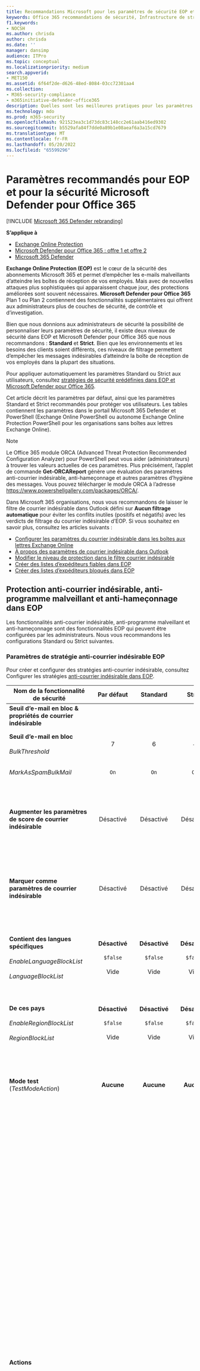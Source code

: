 ```yaml
---
title: Recommandations Microsoft pour les paramètres de sécurité EOP et Defender pour Office 365
keywords: Office 365 recommandations de sécurité, Infrastructure de stratégie d’expéditeur, rapports et conformité des messages basés sur le domaine, courrier identifié DomainKeys, étapes, fonctionnement, bases de référence de sécurité, lignes de base pour EOP, lignes de base pour Defender pour Office 365, configuration Defender pour Office 365, configuration d’EOP, configuration Defender pour Office 365, configurer EOP, configuration de la sécurité
f1.keywords:
- NOCSH
ms.author: chrisda
author: chrisda
ms.date: ''
manager: dansimp
audience: ITPro
ms.topic: conceptual
ms.localizationpriority: medium
search.appverid:
- MET150
ms.assetid: 6f64f2de-d626-48ed-8084-03cc72301aa4
ms.collection:
- M365-security-compliance
- m365initiative-defender-office365
description: Quelles sont les meilleures pratiques pour les paramètres de sécurité Exchange Online Protection (EOP) et Defender pour Office 365 ? Quelles sont les recommandations actuelles en matière de protection standard ? Que faut-il utiliser si vous voulez être plus strict ? Et quels extras obtenez-vous si vous utilisez également Defender pour Office 365?
ms.technology: mdo
ms.prod: m365-security
ms.openlocfilehash: 921523ea3c1d73dc83c148cc2e61aab416ed9302
ms.sourcegitcommit: b5529afa84f7dde0a89b1e08aeaf6a3a15cd7679
ms.translationtype: MT
ms.contentlocale: fr-FR
ms.lasthandoff: 05/20/2022
ms.locfileid: "65599296"
---
```

# <a name="recommended-settings-for-eop-and-microsoft-defender-for-office-365-security"></a>Paramètres recommandés pour EOP et pour la sécurité Microsoft Defender pour Office 365

[!INCLUDE [Microsoft 365 Defender rebranding](../includes/microsoft-defender-for-office.md)]

**S’applique à**
- [Exchange Online Protection](exchange-online-protection-overview.md)
- [Microsoft Defender pour Office 365 : offre 1 et offre 2](defender-for-office-365.md)
- [Microsoft 365 Defender](../defender/microsoft-365-defender.md)

**Exchange Online Protection (EOP)** est le cœur de la sécurité des abonnements Microsoft 365 et permet d’empêcher les e-mails malveillants d’atteindre les boîtes de réception de vos employés. Mais avec de nouvelles attaques plus sophistiquées qui apparaissent chaque jour, des protections améliorées sont souvent nécessaires. **Microsoft Defender pour Office 365** Plan 1 ou Plan 2 contiennent des fonctionnalités supplémentaires qui offrent aux administrateurs plus de couches de sécurité, de contrôle et d’investigation.

Bien que nous donnions aux administrateurs de sécurité la possibilité de personnaliser leurs paramètres de sécurité, il existe deux niveaux de sécurité dans EOP et Microsoft Defender pour Office 365 que nous recommandons : **Standard** et **Strict**. Bien que les environnements et les besoins des clients soient différents, ces niveaux de filtrage permettent d’empêcher les messages indésirables d’atteindre la boîte de réception de vos employés dans la plupart des situations.

Pour appliquer automatiquement les paramètres Standard ou Strict aux utilisateurs, consultez [stratégies de sécurité prédéfinies dans EOP et Microsoft Defender pour Office 365](preset-security-policies.md).

Cet article décrit les paramètres par défaut, ainsi que les paramètres Standard et Strict recommandés pour protéger vos utilisateurs. Les tables contiennent les paramètres dans le portail Microsoft 365 Defender et PowerShell (Exchange Online PowerShell ou autonome Exchange Online Protection PowerShell pour les organisations sans boîtes aux lettres Exchange Online).

> [!NOTE]
> Le Office 365 module ORCA (Advanced Threat Protection Recommended Configuration Analyzer) pour PowerShell peut vous aider (administrateurs) à trouver les valeurs actuelles de ces paramètres. Plus précisément, l’applet de commande **Get-ORCAReport** génère une évaluation des paramètres anti-courrier indésirable, anti-hameçonnage et autres paramètres d’hygiène des messages. Vous pouvez télécharger le module ORCA à l’adresse <https://www.powershellgallery.com/packages/ORCA/>.
>
> Dans Microsoft 365 organisations, nous vous recommandons de laisser le filtre de courrier indésirable dans Outlook défini sur **Aucun filtrage automatique** pour éviter les conflits inutiles (positifs et négatifs) avec les verdicts de filtrage du courrier indésirable d’EOP. Si vous souhaitez en savoir plus, consultez les articles suivants :
>
> - [Configurer les paramètres du courrier indésirable dans les boîtes aux lettres Exchange Online](configure-junk-email-settings-on-exo-mailboxes.md)
> - [À propos des paramètres de courrier indésirable dans Outlook](configure-junk-email-settings-on-exo-mailboxes.md#about-junk-email-settings-in-outlook)
> - [Modifier le niveau de protection dans le filtre courrier indésirable](https://support.microsoft.com/en-us/office/e89c12d8-9d61-4320-8c57-d982c8d52f6b)
> - [Créer des listes d’expéditeurs fiables dans EOP](create-safe-sender-lists-in-office-365.md)
> - [Créer des listes d’expéditeurs bloqués dans EOP](create-block-sender-lists-in-office-365.md)

## <a name="anti-spam-anti-malware-and-anti-phishing-protection-in-eop"></a>Protection anti-courrier indésirable, anti-programme malveillant et anti-hameçonnage dans EOP

Les fonctionnalités anti-courrier indésirable, anti-programme malveillant et anti-hameçonnage sont des fonctionnalités EOP qui peuvent être configurées par les administrateurs. Nous vous recommandons les configurations Standard ou Strict suivantes.

### <a name="eop-anti-spam-policy-settings"></a>Paramètres de stratégie anti-courrier indésirable EOP

Pour créer et configurer des stratégies anti-courrier indésirable, consultez Configurer les stratégies [anti-courrier indésirable dans EOP](configure-your-spam-filter-policies.md).

|Nom de la fonctionnalité de sécurité|Par défaut|Standard|Strict|Commentaire|
|---|:---:|:---:|:---:|---|
|**Seuil d’e-mail en bloc & propriétés de courrier indésirable**|||||
|**Seuil d’e-mail en bloc** <br/><br/> _BulkThreshold_|7 |6 |4|Pour plus d’informations, consultez le [niveau de réclamation en bloc (BCL) dans EOP](bulk-complaint-level-values.md).|
|_MarkAsSpamBulkMail_|`On`|`On`|`On`|Ce paramètre est disponible uniquement dans PowerShell.|
|**Augmenter les paramètres de score de courrier indésirable**|Désactivé|Désactivé|Désactivé|Tous ces paramètres font partie de l’Advanced Spam Filter (ASF). Pour plus d’informations, consultez les [paramètres ASF dans la section stratégies anti-courrier indésirable](#asf-settings-in-anti-spam-policies) de cet article.|
|**Marquer comme paramètres de courrier indésirable**|Désactivé|Désactivé|Désactivé|La plupart de ces paramètres font partie d’ASF. Pour plus d’informations, consultez les [paramètres ASF dans la section stratégies anti-courrier indésirable](#asf-settings-in-anti-spam-policies) de cet article.|
|**Contient des langues spécifiques** <br/><br/> _EnableLanguageBlockList_ <br/><br/> _LanguageBlockList_|**Désactivé** <br/><br/> `$false` <br/><br/> Vide|**Désactivé** <br/><br/> `$false` <br/><br/> Vide|**Désactivé** <br/><br/> `$false` <br/><br/> Vide|Nous n’avons aucune recommandation spécifique pour ce paramètre. Vous pouvez bloquer les messages dans des langues spécifiques en fonction des besoins de votre entreprise.|
|**De ces pays** <br/><br/> _EnableRegionBlockList_ <br/><br/> _RegionBlockList_|**Désactivé** <br/><br/> `$false` <br/><br/> Vide|**Désactivé** <br/><br/> `$false` <br/><br/> Vide|**Désactivé** <br/><br/> `$false` <br/><br/> Vide|Nous n’avons aucune recommandation spécifique pour ce paramètre. Vous pouvez bloquer les messages de pays spécifiques en fonction des besoins de votre entreprise.|
|**Mode test** (_TestModeAction_)|**Aucune**|**Aucune**|**Aucune**|Ce paramètre fait partie d’ASF. Pour plus d’informations, consultez les [paramètres ASF dans la section stratégies anti-courrier indésirable](#asf-settings-in-anti-spam-policies) de cet article.|
|**Actions**||||Partout où vous sélectionnez **Le message de mise en quarantaine**, une zone **de stratégie de mise en quarantaine Sélection** est disponible. Les stratégies de quarantaine définissent ce que les utilisateurs sont autorisés à faire pour les messages mis en quarantaine. <br/><br/> Les stratégies de sécurité prédéfinies Standard et Strict utilisent les stratégies de quarantaine par défaut (AdminOnlyAccessPolicy ou DefaultFullAccessPolicy sans notifications de quarantaine) comme décrit dans le tableau [ci-après](quarantine-policies.md#step-2-assign-a-quarantine-policy-to-supported-features). <br/><br/> Lorsque vous créez une stratégie anti-courrier indésirable, une valeur vide signifie que la stratégie de quarantaine par défaut est utilisée pour définir les fonctionnalités historiques des messages qui ont été mis en quarantaine par ce verdict particulier (AdminOnlyAccessPolicy sans notification de mise en quarantaine pour le **hameçonnage à haut niveau de confiance**; DefaultFullAccessPolicy sans notifications de mise en quarantaine pour tout le reste). <br/><br/> Les administrateurs peuvent créer et sélectionner des stratégies de quarantaine personnalisées qui définissent des fonctionnalités plus restrictives ou moins restrictives pour les utilisateurs dans les stratégies anti-courrier indésirable par défaut ou personnalisées. Pour plus d’informations, voir [Stratégies de mise en quarantaine](quarantine-policies.md).|
|Action de détection **du courrier indésirable** <br/><br/> _SpamAction_|**Déplacer le message dans le dossier Courrier indésirable** <br/><br/> `MoveToJmf`|**Déplacer le message dans le dossier Courrier indésirable** <br/><br/> `MoveToJmf`|**Mettre en quarantaine le message** <br/><br/> `Quarantine`||
|**Action de détection du courrier indésirable à haut niveau de confiance** <br/><br/> _HighConfidenceSpamAction_|**Déplacer le message dans le dossier Courrier indésirable** <br/><br/> `MoveToJmf`|**Mettre en quarantaine le message** <br/><br/> `Quarantine`|**Mettre en quarantaine le message** <br/><br/> `Quarantine`||
|Action de détection **d’hameçonnage** <br/><br/> _PhishSpamAction_|**Déplacer le message vers le dossier Courrier indésirable**<sup>\*</sup> <br/><br/> `MoveToJmf`|**Mettre en quarantaine le message** <br/><br/> `Quarantine`|**Mettre en quarantaine le message** <br/><br/> `Quarantine`|<sup>\*</sup> La valeur par défaut est **Déplacer le message vers le dossier Courrier indésirable** dans la stratégie anti-courrier indésirable par défaut et dans les nouvelles stratégies anti-courrier indésirable que vous créez dans PowerShell. La valeur par défaut est **le message de mise en quarantaine** dans les nouvelles stratégies anti-courrier indésirable que vous créez dans le portail Microsoft 365 Defender.|
|**Action de détection de hameçonnage à haut niveau de confiance** <br/><br/> _HighConfidencePhishAction_|**Mettre en quarantaine le message** <br/><br/> `Quarantine`|**Mettre en quarantaine le message** <br/><br/> `Quarantine`|**Mettre en quarantaine le message** <br/><br/> `Quarantine`||
|Action de détection **en bloc** <br/><br/> _BulkSpamAction_|**Déplacer le message dans le dossier Courrier indésirable** <br/><br/> `MoveToJmf`|**Déplacer le message dans le dossier Courrier indésirable** <br/><br/> `MoveToJmf`|**Mettre en quarantaine le message** <br/><br/> `Quarantine`||
|**Conserver le courrier indésirable en quarantaine pendant ce nombre de jours** <br/><br/> _QuarantineRetentionPeriod_|15 jours<sup>\*</sup>|30 jours|30 jours|<sup>\*</sup> La valeur par défaut est 15 jours dans la stratégie anti-courrier indésirable par défaut et dans les nouvelles stratégies anti-courrier indésirable que vous créez dans PowerShell. La valeur par défaut est 30 jours dans les nouvelles stratégies anti-courrier indésirable que vous créez dans le portail Microsoft 365 Defender courrier indésirable. <br/><br/> Cette valeur affecte également les messages mis en quarantaine par des stratégies anti-hameçonnage. Pour plus d’informations, consultez [messages électroniques mis en quarantaine dans EOP](quarantine-email-messages.md).|
|**Activer les conseils de sécurité relatifs au courrier indésirable** <br/><br/> _InlineSafetyTipsEnabled_|Sélectionné <br/><br/> `$true`|Sélectionné <br/><br/> `$true`|Sélectionné <br/><br/> `$true`||
|Activer le vidage automatique de zéro heure (ZAP) pour les messages de hameçonnage <br/><br/> _PhishZapEnabled_|Sélectionné <br/><br/> `$true`|Sélectionné <br/><br/> `$true`|Sélectionné <br/><br/> `$true`||
|Activer ZAP pour les messages indésirables <br/><br/> _SpamZapEnabled_|Sélectionné <br/><br/> `$true`|Sélectionné <br/><br/> `$true`|Sélectionné <br/><br/> `$true`||
|**Autoriser & liste de blocs**|||||
|Expéditeurs autorisés <br/><br/> _AllowedSenders_|Aucun|Aucun|Aucun||
|Domaines d’expéditeur autorisés <br/><br/> _AllowedSenderDomains_|Aucun|Aucun|Aucun|L’ajout de domaines à la liste des expéditeurs autorisés est une très mauvaise idée. Les attaquants seraient en mesure de vous envoyer des e-mails qui seraient autrement filtrés. <br/><br/> Utilisez [l’insight sur l’usurpation d’identité](learn-about-spoof-intelligence.md) et la [liste d’autorisation/de blocage du locataire](tenant-allow-block-list.md) pour examiner tous les expéditeurs qui usurpent les adresses e-mail de l’expéditeur dans les domaines de messagerie de votre organisation ou usurpent les adresses e-mail de l’expéditeur dans des domaines externes.|
|Expéditeurs bloqués <br/><br/> _BlockedSenders_|Aucun|Aucun|Aucun||
|Domaines d’expéditeur bloqués <br/><br/> _BlockedSenderDomains_|Aucun|Aucun|Aucun||

#### <a name="asf-settings-in-anti-spam-policies"></a>Paramètres ASF dans les stratégies anti-courrier indésirable

Le tableau de cette section décrit les paramètres asf (Advanced Spam Filter) disponibles dans les stratégies anti-courrier indésirable. Tous ces paramètres sont **désactivés** pour les niveaux **Standard** et **Strict** . Pour plus d’informations sur les paramètres ASF, consultez [les paramètres asf (Advanced Spam Filter) dans EOP](advanced-spam-filtering-asf-options.md).

|Nom de la fonctionnalité de sécurité|Commentaire|
|---|---|
|**Liens d’image vers des sites distants** (_IncreaseScoreWithImageLinks_)||
|**Adresse IP numérique dans l’URL** (_IncreaseScoreWithNumericIps_)||
|**Redirection d’URL vers un autre port** (_IncreaseScoreWithRedirectToOtherPort_)||
|**Liens vers des sites web .biz ou .info** (_IncreaseScoreWithBizOrInfoUrls_)||
|**Messages vides** (_MarkAsSpamEmptyMessages_)||
|**Incorporer des balises dans HTML** (_MarkAsSpamEmbedTagsInHtml_)||
|**JavaScript ou VBScript en HTML** (_MarkAsSpamJavaScriptInHtml_)||
|**Balises de formulaire en HTML** (_MarkAsSpamFormTagsInHtml_)||
|**Balises frame ou iframe en HTML** (_MarkAsSpamFramesInHtml_)||
|**Bogues web en HTML** (_MarkAsSpamWebBugsInHtml_)||
|**Balises d’objet en HTML** (_MarkAsSpamObjectTagsInHtml_)||
|**Mots sensibles** (_MarkAsSpamSensitiveWordList_)||
|**Enregistrement SPF : échec dur** (_MarkAsSpamSpfRecordHardFail_)||
|**Échec du filtrage de l’ID de l’expéditeur** (_MarkAsSpamFromAddressAuthFail_)||
|**Backscatter** (_MarkAsSpamNdrBackscatter_)||
|**Mode test** (_TestModeAction_)|Pour les paramètres ASF qui prennent en charge **test** en tant qu’action, vous pouvez configurer l’action en mode test sur **None**, **Ajouter le texte par défaut de l’en-tête X** ou **Envoyer un message CCI** (`None`, `AddXHeader`ou `BccMessage`). Pour plus d’informations, consultez [Activer, désactiver ou tester les paramètres ASF](advanced-spam-filtering-asf-options.md#enable-disable-or-test-asf-settings).|

#### <a name="eop-outbound-spam-policy-settings"></a>Paramètres de stratégie de courrier indésirable sortant EOP

Pour créer et configurer des stratégies de courrier indésirable sortant, consultez [Configurer le filtrage du courrier indésirable sortant dans EOP](configure-the-outbound-spam-policy.md).

Pour plus d’informations sur les limites d’envoi par défaut dans le service, consultez [Limites d’envoi](/office365/servicedescriptions/exchange-online-service-description/exchange-online-limits#sending-limits-1).

> [!NOTE]
> Les stratégies de courrier indésirable sortant ne font pas partie des stratégies de sécurité prédéfinies Standard ou Strict. Les valeurs **Standard** et **Strict** indiquent nos valeurs **recommandées** dans la stratégie de courrier indésirable sortant par défaut ou dans les stratégies de courrier indésirable sortant personnalisées que vous créez.

|Nom de la fonctionnalité de sécurité|Par défaut|Recommandé<br/>Standard|Recommandé<br/>Strict|Commentaire|
|---|:---:|:---:|:---:|---|
|**Définir une limite de messages externes** <br/><br/> _RecipientLimitExternalPerHour_|0|500|400|La valeur par défaut 0 signifie utiliser les valeurs par défaut du service.|
|**Définir une limite de messages internes** <br/><br/> _RecipientLimitInternalPerHour_|0|1000|800|La valeur par défaut 0 signifie utiliser les valeurs par défaut du service.|
|**Définir une limite quotidienne de messages** <br/><br/> _RecipientLimitPerDay_|0|1000|800|La valeur par défaut 0 signifie utiliser les valeurs par défaut du service.|
|**Restriction imposée aux utilisateurs qui atteignent la limite de messages** <br/><br/> _ActionWhenThresholdReached_|**Empêcher l’utilisateur d’envoyer des messages électroniques jusqu’au lendemain** <br/><br/> `BlockUserForToday`|**Empêcher l’utilisateur d’envoyer des messages** <br/><br/> `BlockUser`|**Empêcher l’utilisateur d’envoyer des messages** <br/><br/> `BlockUser`||
|**Règles de transfert automatique** <br/><br/> _AutoForwardingMode_|**Automatique - Contrôlé par le système** <br/><br/> `Automatic`|**Automatique - Contrôlé par le système** <br/><br/> `Automatic`|**Automatique - Contrôlé par le système** <br/><br/> `Automatic`|
|**Envoyer une copie des messages sortants qui dépassent ces limites à ces utilisateurs et groupes** <br/><br/> _BccSuspiciousOutboundMail_ <br/><br/> _BccSuspiciousOutboundAdditionalRecipients_|Non sélectionnée <br/><br/> `$false` <br/><br/> Vide|Non sélectionnée <br/><br/> `$false` <br/><br/> Vide|Non sélectionnée <br/><br/> `$false` <br/><br/> Vide|Nous n’avons aucune recommandation spécifique pour ce paramètre. <br/><br/> Ce paramètre fonctionne uniquement dans la stratégie de courrier indésirable sortant par défaut. Cela ne fonctionne pas dans les stratégies de courrier indésirable sortant personnalisées que vous créez.|
|**Notifier ces utilisateurs et groupes si un expéditeur est bloqué en raison de l’envoi de courrier indésirable sortant** <br/><br/> _NotifyOutboundSpam_ <br/><br/> _NotifyOutboundSpamRecipients_|Non sélectionnée <br/><br/> `$false` <br/><br/> Vide|Non sélectionnée <br/><br/> `$false` <br/><br/> Vide|Non sélectionnée <br/><br/> `$false` <br/><br/> Vide|La [stratégie d’alerte](../../compliance/alert-policies.md) par défaut nommée **Utilisateur limité à l’envoi d’e-mails** envoie déjà des notifications par e-mail aux membres du groupe **TenantAdmins** (**administrateurs généraux**) lorsque les utilisateurs sont bloqués en raison du dépassement des limites de la stratégie. **Nous vous recommandons vivement d’utiliser la stratégie d’alerte plutôt que ce paramètre dans la stratégie de courrier indésirable sortant pour informer les administrateurs et d’autres utilisateurs**. Pour obtenir des instructions, consultez [Vérifier les paramètres d’alerte pour les utilisateurs restreints](removing-user-from-restricted-users-portal-after-spam.md#verify-the-alert-settings-for-restricted-users).|

### <a name="eop-anti-malware-policy-settings"></a>Paramètres de stratégie anti-programme malveillant EOP

Pour créer et configurer des stratégies anti-programme malveillant, consultez Configurer des stratégies [anti-programme malveillant dans EOP](configure-anti-malware-policies.md).

|Nom de la fonctionnalité de sécurité|Par défaut|Standard|Strict|Commentaire|
|---|:---:|:---:|:---:|---|
|**Paramètres de protection**|||||
|**Activer le filtre des pièces jointes courantes** <br/><br/> _EnableFileFilter_|Non sélectionnée <br/><br/> `$false`|Sélectionné <br/><br/> `$true`|Sélectionné <br/><br/> `$true`|Ce paramètre met en quarantaine les messages qui contiennent des pièces jointes exécutables en fonction du type de fichier, quel que soit le contenu de la pièce jointe.|
|**Activer le vidage automatique de zéro heure pour les programmes malveillants** <br/><br/> _ZapEnabled_|Sélectionné <br/><br/> `$true`|Sélectionné <br/><br/> `$true`|Sélectionné <br/><br/> `$true`||
|**Stratégie de quarantaine**|AdminOnlyAccessPolicy|AdminOnlyAccessPolicy|AdminOnlyAccessPolicy|Lorsque vous créez une stratégie anti-programme malveillant, une valeur vide signifie que la stratégie de quarantaine par défaut est utilisée pour définir les fonctionnalités historiques des messages qui ont été mis en quarantaine en tant que programmes malveillants (AdminOnlyAccessPolicy sans notifications de quarantaine). <br/><br/> Les stratégies de sécurité prédéfinies Standard et Strict utilisent la stratégie de quarantaine par défaut (AdminOnlyAccessPolicy sans notifications de quarantaine) comme décrit dans le tableau [ci-après](quarantine-policies.md#step-2-assign-a-quarantine-policy-to-supported-features). <br/><br/> Les administrateurs peuvent créer et sélectionner des stratégies de quarantaine personnalisées qui définissent davantage de fonctionnalités pour les utilisateurs dans les stratégies anti-programmes malveillants par défaut ou personnalisées. Pour plus d’informations, voir [Stratégies de mise en quarantaine](quarantine-policies.md).|
|**Notifications de destinataire**|||||
|**Avertir les destinataires lorsque des messages sont mis en quarantaine en tant que programmes malveillants** <br/><br/> _Action_|Non sélectionnée <br/><br/> _DeleteMessage_|Non sélectionnée <br/><br/> _DeleteMessage_|Non sélectionnée <br/><br/> _DeleteMessage_|Si un programme malveillant est détecté dans une pièce jointe, le message est mis en quarantaine et ne peut être publié que par un administrateur.|
|**Notifications de l’expéditeur**|||||
|**Notifier les expéditeurs internes lorsque les messages sont mis en quarantaine en tant que programmes malveillants** <br/><br/> _EnableInternalSenderNotifications_|Non sélectionnée <br/><br/> `$false`|Non sélectionnée <br/><br/> `$false`|Non sélectionnée <br/><br/> `$false`||
|**Notifier les expéditeurs externes lorsque les messages sont mis en quarantaine en tant que programmes malveillants** <br/><br/> _EnableExternalSenderNotifications_|Non sélectionnée <br/><br/> `$false`|Non sélectionnée <br/><br/> `$false`|Non sélectionnée <br/><br/> `$false`||
|**Notifications d’administration**|||||
|**Informer un administrateur des messages non remis provenant d’expéditeurs internes** <br/><br/> _EnableInternalSenderAdminNotifications_ <br/><br/> _InternalSenderAdminAddress_|Non sélectionnée <br/><br/> `$false`|Non sélectionnée <br/><br/> `$false`|Non sélectionnée <br/><br/> `$false`|Nous n’avons aucune recommandation spécifique pour ce paramètre.|
|**Informer un administrateur des messages non remis provenant d’expéditeurs externes** <br/><br/> _EnableExternalSenderAdminNotifications_ <br/><br/> _ExternalSenderAdminAddress_|Non sélectionnée <br/><br/> `$false`|Non sélectionnée <br/><br/> `$false`|Non sélectionnée <br/><br/> `$false`|Nous n’avons aucune recommandation spécifique pour ce paramètre.|
|**Personnaliser les notifications**||||Nous n’avons aucune recommandation spécifique pour ces paramètres.|
|**Utiliser un texte de notification personnalisé** <br/><br/> _CustomNotifications_|Non sélectionnée <br/><br/> `$false`|Non sélectionnée <br/><br/> `$false`|Non sélectionnée <br/><br/> `$false`||
|**À partir du nom** <br/><br/> _CustomFromName_|Vide <br/><br/> `$null`|Vide <br/><br/> `$null`|Vide <br/><br/> `$null`||
|**Adresse de provenance** <br/><br/> _CustomFromAddress_|Vide <br/><br/> `$null`|Vide <br/><br/> `$null`|Vide <br/><br/> `$null`||
|**Personnaliser les notifications pour les messages des expéditeurs internes**||||Ces paramètres sont utilisés uniquement si **l’option Avertir les expéditeurs internes lorsque des messages sont mis en quarantaine en tant que programmes malveillants** ou **si l’option Informer un administrateur des messages non remis provenant d’expéditeurs internes** est sélectionnée.|
|**Sujet** <br/><br/> _CustomInternalSubject_|Vide <br/><br/> `$null`|Vide <br/><br/> `$null`|Vide <br/><br/> `$null`||
|**Message** <br/><br/> _CustomInternalBody_|Vide <br/><br/> `$null`|Vide <br/><br/> `$null`|Vide <br/><br/> `$null`||
|**Personnaliser les notifications pour les messages des expéditeurs externes**||||Ces paramètres sont utilisés uniquement si **l’option Avertir les expéditeurs externes lorsque des messages sont mis en quarantaine en tant que programmes malveillants** ou **si l’option Informer un administrateur des messages non remis provenant d’expéditeurs externes** est sélectionnée.|
|**Sujet** <br/><br/> _CustomExternalSubject_|Vide <br/><br/> `$null`|Vide <br/><br/> `$null`|Vide <br/><br/> `$null`||
|**Message** <br/><br/> _CustomExternalBody_|Vide <br/><br/> `$null`|Vide <br/><br/> `$null`|Vide <br/><br/> `$null`||

### <a name="eop-anti-phishing-policy-settings"></a>Paramètres de stratégie anti-hameçonnage EOP

Pour plus d’informations sur ces paramètres, consultez [Paramètres d’usurpation d’identité](set-up-anti-phishing-policies.md#spoof-settings). Pour configurer ces paramètres, consultez Configurer des stratégies [anti-hameçonnage dans EOP](configure-anti-phishing-policies-eop.md).

Les paramètres d’usurpation d’identité sont interdépendants, mais le paramètre **Afficher le premier contact conseil de sécurité** n’a aucune dépendance vis-à-vis des paramètres d’usurpation d’identité.

|Nom de la fonctionnalité de sécurité|Par défaut|Standard|Strict|Commentaire|
|---|:---:|:---:|:---:|---|
|**Seuil d’hameçonnage & protection**|||||
|**Activer l’intelligence par usurpation d’identité** <br/><br/> _EnableSpoofIntelligence_|Sélectionné <br/><br/> `$true`|Sélectionné <br/><br/> `$true`|Sélectionné <br/><br/> `$true`||
|**Actions**|||||
|**Si le message est détecté comme usurpation d’identité** <br/><br/> _AuthenticationFailAction_|**Déplacer le message vers les dossiers courrier indésirable des destinataires** <br/><br/> `MoveToJmf`|**Déplacer le message vers les dossiers courrier indésirable des destinataires** <br/><br/> `MoveToJmf`|**Mettre en quarantaine le message** <br/><br/> `Quarantine`|Ce paramètre s’applique aux expéditeurs usurpés qui ont été automatiquement bloqués, comme indiqué dans [l’insight d’intelligence de l’usurpation](learn-about-spoof-intelligence.md) d’identité, ou bloqués manuellement dans la [liste d’autorisation/de blocage du locataire](tenant-allow-block-list.md). <br/><br/> Si vous sélectionnez **Mettre en quarantaine le message**, une zone **Appliquer la stratégie de mise en quarantaine** est disponible pour sélectionner la stratégie de quarantaine qui définit ce que les utilisateurs sont autorisés à faire pour les messages mis en quarantaine en tant qu’usurpation d’identité. Lorsque vous créez une stratégie anti-hameçonnage, une valeur vide signifie que la stratégie de quarantaine par défaut est utilisée pour définir les fonctionnalités historiques des messages qui ont été mis en quarantaine en tant qu’usurpation d’identité (DefaultFullAccessPolicy sans notifications de quarantaine). <br/><br/> Les stratégies de sécurité prédéfinies Standard et Strict utilisent la stratégie de quarantaine par défaut (DefaultFullAccessPolicy sans notifications de quarantaine) comme décrit dans le tableau [ci-après](quarantine-policies.md#step-2-assign-a-quarantine-policy-to-supported-features). <br/><br/> Les administrateurs peuvent créer et sélectionner des stratégies de quarantaine personnalisées qui définissent des fonctionnalités plus restrictives ou moins restrictives pour les utilisateurs dans les stratégies anti-hameçonnage par défaut ou personnalisées. Pour plus d’informations, voir [Stratégies de mise en quarantaine](quarantine-policies.md).|
|**Afficher le premier contact conseil de sécurité** <br/><br/> _EnableFirstContactSafetyTips_|Non sélectionnée <br/><br/> `$false`|Non sélectionnée <br/><br/> `$false`|Non sélectionnée <br/><br/> `$false`|Pour plus d’informations, consultez [first contact conseil de sécurité](set-up-anti-phishing-policies.md#first-contact-safety-tip).|
|**Afficher (?) pour les expéditeurs non authentifiés pour l’usurpation d’identité** <br/><br/> _EnableUnauthenticatedSender_|Sélectionné <br/><br/> `$true`|Sélectionné <br/><br/> `$true`|Sélectionné <br/><br/> `$true`|Ajoute un point d’interrogation (?) à la photo de l’expéditeur dans Outlook pour les expéditeurs usurpés non identifiés. Pour plus d’informations, consultez [les indicateurs d’expéditeur non authentifiés](set-up-anti-phishing-policies.md#unauthenticated-sender-indicators).|
|**Afficher la balise « via »** <br/><br/> _EnableViaTag_|Sélectionné <br/><br/> `$true`|Sélectionné <br/><br/> `$true`|Sélectionné <br/><br/> `$true`|Ajoute une balise via (chris@contoso.com via fabrikam.com) à l’adresse From si elle est différente du domaine dans la signature DKIM ou l’adresse **MAIL FROM** . <br/><br/> Pour plus d’informations, consultez [les indicateurs d’expéditeur non authentifiés](set-up-anti-phishing-policies.md#unauthenticated-sender-indicators).|

## <a name="microsoft-defender-for-office-365-security"></a>sécurité Microsoft Defender pour Office 365

Des avantages supplémentaires en matière de sécurité sont fournis avec un abonnement Microsoft Defender pour Office 365. Pour obtenir les dernières actualités et informations, vous pouvez voir [les nouveautés de Defender pour Office 365](whats-new-in-defender-for-office-365.md).

> [!IMPORTANT]
>
> - La stratégie anti-hameçonnage par défaut dans Microsoft Defender pour Office 365 fournit une [protection contre l’usurpation d’identité](set-up-anti-phishing-policies.md#spoof-settings) et une intelligence de boîte aux lettres pour tous les destinataires. Toutefois, les autres fonctionnalités de [protection d’emprunt d’identité](#impersonation-settings-in-anti-phishing-policies-in-microsoft-defender-for-office-365) [disponibles et les paramètres avancés](#advanced-settings-in-anti-phishing-policies-in-microsoft-defender-for-office-365) ne sont pas configurés ou activés dans la stratégie par défaut. Pour activer toutes les fonctionnalités de protection, modifiez la stratégie anti-hameçonnage par défaut ou créez des stratégies anti-hameçonnage supplémentaires.
>
> - Bien qu’il n’existe pas de stratégie de Coffre pièces jointes par défaut ou de stratégie de liens Coffre, la stratégie de sécurité prédéfinie de **protection intégrée** fournit Coffre protection des pièces jointes et Coffre la protection des liens à tous les destinataires (utilisateurs qui ne sont pas définis dans les stratégies de pièces jointes Coffre personnalisées ou les stratégies de liens Coffre). Pour plus d’informations, consultez [Stratégies de sécurité prédéfinies dans EOP et Microsoft Defender pour Office 365](preset-security-policies.md).
>
> - [Coffre pièces jointes pour la protection SharePoint, OneDrive et Microsoft Teams](mdo-for-spo-odb-and-teams.md) et [la protection des documents Coffre](safe-docs.md) n’ont aucune dépendance vis-à-vis des stratégies de liens Coffre.

Si votre abonnement inclut Microsoft Defender pour Office 365 ou si vous avez acheté Defender pour Office 365 en tant que module complémentaire, définissez les configurations Standard ou Strict suivantes.

### <a name="anti-phishing-policy-settings-in-microsoft-defender-for-office-365"></a>Paramètres de stratégie anti-hameçonnage dans Microsoft Defender pour Office 365

Les clients EOP bénéficient d’un anti-hameçonnage de base comme décrit précédemment, mais Defender pour Office 365 inclut plus de fonctionnalités et de contrôle pour aider à prévenir, détecter et corriger les attaques. Pour créer et configurer ces stratégies, consultez Configurer des stratégies [anti-hameçonnage dans Defender pour Office 365](configure-mdo-anti-phishing-policies.md).

#### <a name="advanced-settings-in-anti-phishing-policies-in-microsoft-defender-for-office-365"></a>Paramètres avancés dans les stratégies anti-hameçonnage dans Microsoft Defender pour Office 365

Pour plus d’informations sur ce paramètre, consultez [Seuils de hameçonnage avancés dans les stratégies anti-hameçonnage dans Microsoft Defender pour Office 365](set-up-anti-phishing-policies.md#advanced-phishing-thresholds-in-anti-phishing-policies-in-microsoft-defender-for-office-365). Pour configurer ce paramètre, consultez Configurer des stratégies [anti-hameçonnage dans Defender pour Office 365](configure-mdo-anti-phishing-policies.md).

|Nom de la fonctionnalité de sécurité|Par défaut|Standard|Strict|Commentaire|
|---|:---:|:---:|:---:|---|
|**Seuil d’e-mail d’hameçonnage** <br/><br/> _PhishThresholdLevel_|**1 - Standard** <br/><br/> `1`|**2 - Agressif** <br/><br/> `2`|**3 - Plus agressif** <br/><br/> `3`||

#### <a name="impersonation-settings-in-anti-phishing-policies-in-microsoft-defender-for-office-365"></a>Paramètres d’emprunt d’identité dans les stratégies anti-hameçonnage dans Microsoft Defender pour Office 365

Pour plus d’informations sur ces paramètres, consultez [Les paramètres d’emprunt d’identité dans les stratégies anti-hameçonnage dans Microsoft Defender pour Office 365](set-up-anti-phishing-policies.md#impersonation-settings-in-anti-phishing-policies-in-microsoft-defender-for-office-365). Pour configurer ces paramètres, consultez Configurer des stratégies [anti-hameçonnage dans Defender pour Office 365](configure-mdo-anti-phishing-policies.md).

|Nom de la fonctionnalité de sécurité|Par défaut|Standard|Strict|Commentaire|
|---|:---:|:---:|:---:|---|
|**Seuil d’hameçonnage & protection**|||||
|**Permettre aux utilisateurs de protéger** (protection des utilisateurs empruntés) <br/><br/> _EnableTargetedUserProtection_ <br/><br/> _TargetedUsersToProtect_|Non sélectionnée <br/><br/> `$false` <br/><br/> none|Sélectionné <br/><br/> `$true` <br/><br/> \<list of users\>|Sélectionné <br/><br/> `$true` <br/><br/> \<list of users\>|Nous vous recommandons d’ajouter des utilisateurs (expéditeurs de messages) dans des rôles clés. En interne, les expéditeurs protégés peuvent être votre PDG, le directeur financier et d’autres hauts dirigeants. En externe, les expéditeurs protégés peuvent inclure des membres du conseil ou votre conseil d’administration. <br/><br/> Dans les stratégies de sécurité prédéfinies, vous ne pouvez pas spécifier les utilisateurs à protéger. Vous devez désactiver les stratégies de sécurité prédéfinies et utiliser des stratégies anti-hameçonnage personnalisées pour ajouter des utilisateurs dans des rôles clés, comme suggéré.|
|**Activer la protection des domaines** (protection de domaine empruntée)|Non sélectionnée|Sélectionné|Sélectionné||
|**Inclure les domaines que je possède** <br/><br/> _EnableOrganizationDomainsProtection_|Désactivé <br/><br/> `$false`|Sélectionné <br/><br/> `$true`|Sélectionné <br/><br/> `$true`||
|**Inclure des domaines personnalisés** <br/><br/> _EnableTargetedDomainsProtection_ <br/><br/> _TargetedDomainsToProtect_|Désactivé <br/><br/> `$false` <br/><br/> none|Sélectionné <br/><br/> `$true` <br/><br/> \<list of domains\>|Sélectionné <br/><br/> `$true` <br/><br/> \<list of domains\>|Nous vous recommandons d’ajouter des domaines (domaines d’expéditeur) que vous ne possédez pas, mais avec lesquels vous interagissez fréquemment. <br/><br/> Dans les stratégies de sécurité prédéfinies, vous ne pouvez pas spécifier les domaines custm à protéger. Vous devez désactiver les stratégies de sécurité prédéfinies et utiliser des stratégies anti-hameçonnage personnalisées pour ajouter des domaines personnalisés à protéger comme suggéré.|
|**Ajouter des expéditeurs et des domaines de confiance** <br/><br/> _ExcludedSenders_ <br/><br/> _ExcludedDomains_|Aucun|Aucun|Aucun|Selon votre organisation, nous vous recommandons d’ajouter des expéditeurs ou des domaines qui sont incorrectement identifiés comme tentatives d’emprunt d’identité.|
|**Activer l’intelligence de boîte aux lettres** <br/><br/> _EnableMailboxIntelligence_|Sélectionné <br/><br/> `$true`|Sélectionné <br/><br/> `$true`|Sélectionné <br/><br/> `$true`||
|**Activer l’intelligence pour la protection de l’emprunt d’identité** <br/><br/> _EnableMailboxIntelligenceProtection_|Désactivé <br/><br/> `$false`|Sélectionné <br/><br/> `$true`|Sélectionné <br/><br/> `$true`|Ce paramètre autorise l’action spécifiée pour les détections d’emprunt d’identité par intelligence de boîte aux lettres.|
|**Actions**||||Partout où vous sélectionnez **Mettre en quarantaine le message**, une zone **de stratégie de mise en quarantaine Sélection** est disponible. Les stratégies de quarantaine définissent ce que les utilisateurs sont autorisés à faire pour les messages mis en quarantaine. <br/><br/> Les stratégies de sécurité prédéfinies Standard et Strict utilisent la stratégie de quarantaine par défaut (DefaultFullAccessPolicy sans notifications de quarantaine) comme décrit dans le tableau [ci-après](quarantine-policies.md#step-2-assign-a-quarantine-policy-to-supported-features). <br/><br/> Lorsque vous créez une stratégie anti-hameçonnage, une valeur vide signifie que la stratégie de quarantaine par défaut est utilisée pour définir les fonctionnalités historiques des messages qui ont été mis en quarantaine par ce verdict (DefaultFullAccessPolicy pour tous les types de détection d’emprunt d’identité). <br/><br/> Les administrateurs peuvent créer et sélectionner des stratégies de quarantaine personnalisées qui définissent des fonctionnalités moins restrictives ou plus restrictives pour les utilisateurs dans les stratégies anti-hameçonnage par défaut ou personnalisées. Pour plus d’informations, voir [Stratégies de mise en quarantaine](quarantine-policies.md).|
|**Si le message est détecté en tant qu’utilisateur emprunt d’identité** <br/><br/> _TargetedUserProtectionAction_|**N’appliquez aucune action** <br/><br/> `NoAction`|**Mettre en quarantaine le message** <br/><br/> `Quarantine`|**Mettre en quarantaine le message** <br/><br/> `Quarantine`|N’oubliez pas que les stratégies de sécurité prédéfinies ne vous permettent pas de spécifier les utilisateurs à protéger. Ce paramètre ne fait donc rien dans les stratégies de sécurité prédéfinies.|
|**Si le message est détecté comme un domaine emprunté** <br/><br/> _TargetedDomainProtectionAction_|**N’appliquez aucune action** <br/><br/> `NoAction`|**Mettre en quarantaine le message** <br/><br/> `Quarantine`|**Mettre en quarantaine le message** <br/><br/> `Quarantine`|N’oubliez pas que les stratégies de sécurité prédéfinies ne vous permettent pas de spécifier les domaines personnalisés à protéger. Ce paramètre affecte donc uniquement les domaines que vous possédez, et non les domaines personnalisés.|
|**Si l’intelligence de boîte aux lettres détecte et emprunte l’identité de l’utilisateur** <br/><br/> _MailboxIntelligenceProtectionAction_|**N’appliquez aucune action** <br/><br/> `NoAction`|**Déplacer le message vers les dossiers courrier indésirable des destinataires** <br/><br/> `MoveToJmf`|**Mettre en quarantaine le message** <br/><br/> `Quarantine`||
|**Afficher les conseil de sécurité d’emprunt d’identité de l’utilisateur** <br/><br/> _EnableSimilarUsersSafetyTips_|Désactivé <br/><br/> `$false`|Sélectionné <br/><br/> `$true`|Sélectionné <br/><br/> `$true`||
|**Afficher les conseil de sécurité d’emprunt d’identité de domaine** <br/><br/> _EnableSimilarDomainsSafetyTips_|Désactivé <br/><br/> `$false`|Sélectionné <br/><br/> `$true`|Sélectionné <br/><br/> `$true`||
|**Afficher les caractères inhabituels d’emprunt d’identité de l’utilisateur conseil de sécurité** <br/><br/> _EnableUnusualCharactersSafetyTips_|Désactivé <br/><br/> `$false`|Sélectionné <br/><br/> `$true`|Sélectionné <br/><br/> `$true`||

#### <a name="eop-anti-phishing-policy-settings-in-microsoft-defender-for-office-365"></a>Paramètres de stratégie anti-hameçonnage EOP dans Microsoft Defender pour Office 365

Il s’agit des mêmes paramètres que ceux disponibles dans [les paramètres de stratégie anti-courrier indésirable dans EOP](#eop-anti-spam-policy-settings).

### <a name="safe-attachments-settings"></a>paramètres des pièces jointes Coffre

Coffre Pièces jointes dans Microsoft Defender pour Office 365 inclut des paramètres globaux qui n’ont aucune relation avec les stratégies de Coffre pièces jointes et des paramètres spécifiques à chaque stratégie de liens Coffre. Pour plus d’informations, consultez [Coffre Pièces jointes dans Defender pour Office 365](safe-attachments.md).

Bien qu’il n’existe aucune stratégie de Coffre pièces jointes par défaut, la stratégie de sécurité prédéfinie de **protection intégrée** fournit Coffre protection des pièces jointes à tous les destinataires (utilisateurs qui ne sont pas définis dans les stratégies de Coffre pièces jointes personnalisées). Pour plus d’informations, consultez [Stratégies de sécurité prédéfinies dans EOP et Microsoft Defender pour Office 365](preset-security-policies.md).

#### <a name="global-settings-for-safe-attachments"></a>Paramètres globaux pour les pièces jointes Coffre

> [!NOTE]
> Les paramètres globaux des pièces jointes Coffre sont définis par la stratégie de sécurité prédéfinies de **protection intégrée**, mais pas par les stratégies de sécurité prédéfinies **Standard** ou **Strict**. Dans les deux cas, les administrateurs peuvent modifier ces paramètres de pièces jointes Coffre globales à tout moment.
>
> La colonne **Par défaut** affiche les valeurs avant l’existence de la stratégie de sécurité prédéfinies de **protection intégrée** . La colonne **de protection intégrée** affiche les valeurs définies par la stratégie de sécurité prédéfinies de **protection intégrée** , qui sont également nos valeurs recommandées.

Pour configurer ces paramètres, consultez [Activer les pièces jointes Coffre pour SharePoint, OneDrive et Microsoft Teams](turn-on-mdo-for-spo-odb-and-teams.md) et [Coffre Documents dans Microsoft 365 E5](safe-docs.md).

Dans PowerShell, vous utilisez l’applet de commande [Set-AtpPolicyForO365](/powershell/module/exchange/set-atppolicyforo365) pour ces paramètres.

|Nom de la fonctionnalité de sécurité|Par défaut|Protection intégrée|Commentaire|
|---|:---:|:---:|---|
|**Activer Defender pour Office 365 pour SharePoint, OneDrive et Microsoft Teams** <br/><br/> _EnableATPForSPOTeamsODB_|Désactivé <br/><br/> `$false`|Activé <br/><br/> `$true`|Pour empêcher les utilisateurs de télécharger des fichiers malveillants, consultez [Utiliser SharePoint Online PowerShell pour empêcher les utilisateurs de télécharger des fichiers malveillants](turn-on-mdo-for-spo-odb-and-teams.md#step-2-recommended-use-sharepoint-online-powershell-to-prevent-users-from-downloading-malicious-files).|
|**Activer les documents Coffre pour les clients Office** <br/><br/> _EnableSafeDocs_|Désactivé <br/><br/> `$false`|Activé <br/><br/> `$true`|Cette fonctionnalité est disponible et significative uniquement avec des licences qui ne sont pas incluses dans Defender pour Office 365 (par exemple, Microsoft 365 E5 ou Microsoft 365 E5 Sécurité). Pour plus d’informations, consultez [Coffre Documents dans Microsoft 365 E5](safe-docs.md).|
|**Autoriser les utilisateurs à cliquer via la vue protégée même si Coffre documents ont identifié le fichier comme malveillant** <br/><br/> _AllowSafeDocsOpen_|Désactivé <br/><br/> `$false`|Désactivé <br/><br/> `$false`|Ce paramètre est lié à Coffre Documents.|

#### <a name="safe-attachments-policy-settings"></a>paramètres de stratégie Coffre Pièces jointes

Pour configurer ces paramètres, consultez [Configurer des stratégies Coffre Pièces jointes dans Defender pour Office 365](set-up-safe-attachments-policies.md).

Dans PowerShell, vous utilisez les applets de commande [New-SafeAttachmentPolicy](/powershell/module/exchange/new-safeattachmentpolicy) et [Set-SafeAttachmentPolicy](/powershell/module/exchange/set-safelinkspolicy) pour ces paramètres.

> [!NOTE]
> Comme décrit précédemment, il n’existe aucune stratégie de Coffre pièces jointes par défaut, mais Coffre protection des pièces jointes est affectée à tous les destinataires par la [stratégie de sécurité prédéfinies de **protection intégrée**](preset-security-policies.md).
>
> La colonne **Par défaut dans la colonne personnalisée** fait référence aux valeurs par défaut dans les nouvelles stratégies Coffre Pièces jointes que vous créez. Les colonnes restantes indiquent (sauf indication contraire) les valeurs configurées dans les stratégies de sécurité prédéfinies correspondantes.

|Nom de la fonctionnalité de sécurité|Valeur par défaut dans custom|Protection intégrée|Standard|Strict|Commentaire|
|---|:---:|:---:|:---:|:---:|---|
|**Coffre pièces jointes réponse inconnue aux programmes malveillants** <br/><br/> _Activer_ et _action_|**Désactivé** <br/><br/> `-Enable $false` et `-Action Block`|**Bloquer** <br/><br/> `-Enable $true` et `-Action Block`|**Bloquer** <br/><br/> `-Enable $true` et `-Action Block`|**Bloquer** <br/><br/> `-Enable $true` et `-Action Block`|Lorsque le paramètre _Enable_ est $false, la valeur du paramètre _Action_ n’a pas d’importance.|
|**Stratégie de quarantaine** (_QuarantineTag_)|AdminOnlyAccessPolicy|AdminOnlyAccessPolicy|AdminOnlyAccessPolicy|AdminOnlyAccessPolicy| <br/><br/> Les stratégies de sécurité prédéfinies Standard et Strict utilisent la stratégie de quarantaine par défaut (AdminOnlyAccessPolicy sans notifications de quarantaine) comme décrit dans le tableau [ci-après](quarantine-policies.md#step-2-assign-a-quarantine-policy-to-supported-features). <br/><br/> Lorsque vous créez une stratégie de Coffre pièces jointes, une valeur vide signifie que la stratégie de quarantaine par défaut est utilisée pour définir les fonctionnalités historiques des messages qui ont été mis en quarantaine par Coffre Pièces jointes (AdminOnlyAccessPolicy sans notifications de mise en quarantaine). <br/><br/> Les administrateurs peuvent créer et sélectionner des stratégies de quarantaine personnalisées qui définissent davantage de fonctionnalités pour les utilisateurs. Pour plus d’informations, voir [Stratégies de mise en quarantaine](quarantine-policies.md).|
|**Redirection d’une pièce jointe avec des pièces jointes détectées** : **activer la redirection** <br/><br/> _Redirect_ <br/><br/> _RedirectAddress_|Non sélectionné et aucune adresse e-mail spécifiée. <br/><br/> `-Redirect $false` <br/><br/> _RedirectAddress_ est vide (`$null`)|Non sélectionné et aucune adresse e-mail spécifiée. <br/><br/> `-Redirect $false` <br/><br/> _RedirectAddress_ est vide (`$null`)|Sélectionné et spécifiez une adresse e-mail. <br/><br/> `$true` <br/><br/> une adresse e-mail|Sélectionné et spécifiez une adresse e-mail. <br/><br/> `$true` <br/><br/> une adresse e-mail|Rediriger les messages vers un administrateur de sécurité pour révision. <br/><br/> **Remarque** : ce paramètre n’est pas configuré dans les stratégies de sécurité prédéfinies de protection **standard**, **stricte** ou **intégrée** . Les valeurs **Standard** et **Strict** indiquent nos valeurs **recommandées** dans les nouvelles stratégies de pièces jointes Coffre que vous créez.|
|**Appliquer la réponse de détection Coffre Pièces jointes si l’analyse ne peut pas se terminer (délai d’expiration ou erreurs)** <br/><br/> _ActionOnError_|Sélectionné <br/><br/> `$true`|Sélectionné <br/><br/> `$true`|Sélectionné <br/><br/> `$true`|Sélectionné <br/><br/> `$true`||

### <a name="safe-links-settings"></a>paramètres de liens Coffre

Coffre Liens dans Defender pour Office 365 inclut des paramètres globaux qui s’appliquent à tous les utilisateurs inclus dans des stratégies de liens Coffre actives et des paramètres spécifiques à chaque stratégie de liens Coffre. Pour plus d’informations, consultez [Coffre Liens dans Defender pour Office 365](safe-links.md).

Bien qu’il n’existe aucune stratégie de Coffre de liens par défaut, la stratégie de sécurité prédéfinie de **protection intégrée** fournit Coffre protection des liens à tous les destinataires (utilisateurs qui ne sont pas définis dans les stratégies de liens Coffre personnalisées). Pour plus d’informations, consultez [Stratégies de sécurité prédéfinies dans EOP et Microsoft Defender pour Office 365](preset-security-policies.md).

#### <a name="global-settings-for-safe-links"></a>Paramètres globaux pour les liens Coffre

> [!NOTE]
> Les paramètres globaux de Coffre Liens sont définis par la stratégie de sécurité prédéfinies de **protection intégrée**, mais pas par les stratégies de sécurité prédéfinies **Standard** ou **Strict**. Dans les deux cas, les administrateurs peuvent modifier ces paramètres de liens Coffre globaux à tout moment.
>
> La colonne **Par défaut** affiche les valeurs avant l’existence de la stratégie de sécurité prédéfinies de **protection intégrée** . La colonne **de protection intégrée** affiche les valeurs définies par la stratégie de sécurité prédéfinies de **protection intégrée** , qui sont également nos valeurs recommandées.

Pour configurer ces paramètres, consultez [Configurer les paramètres globaux pour Coffre Liens dans Defender pour Office 365](configure-global-settings-for-safe-links.md).

Dans PowerShell, vous utilisez l’applet de commande [Set-AtpPolicyForO365](/powershell/module/exchange/set-atppolicyforo365) pour ces paramètres.

|Nom de la fonctionnalité de sécurité|Par défaut|Protection intégrée|Commentaire|
|---|:---:|:---:|---|
|**Bloquer les URL suivantes** <br/><br/> _ExcludedUrls_|Vide <br/><br/> `$null`|Vide <br/><br/> `$null`|Nous n’avons aucune recommandation spécifique pour ce paramètre. <br/><br/> Pour plus d’informations, consultez [la liste « Bloquer les URL suivantes » pour Coffre liens](safe-links.md#block-the-following-urls-list-for-safe-links).
|**Utiliser des liens Coffre dans des applications Office 365** <br/><br/> _EnableSafeLinksForO365Clients_|Activé <br/><br/> `$true`|Activé <br/><br/> `$true`|Utilisez Coffre Liens dans les applications de bureau et mobiles (iOS et Android) prises en charge Office 365. Pour plus d’informations, consultez [Coffre Paramètres de liens pour les applications Office 365](safe-links.md#safe-links-settings-for-office-365-apps).|
|**Ne pas suivre le moment où les utilisateurs cliquent sur des liens protégés dans Office 365 applications** <br/><br/> _TrackClicks_|Activé <br/><br/> `$false`|Désactivé <br/><br/> `$true`|La désactivation de ce paramètre (en définissant _TrackClicks_ sur `$true`) suit les clics des utilisateurs dans les applications Office 365 prises en charge.|
|**Ne laissez pas les utilisateurs cliquer sur l’URL d’origine dans Office 365 applications** <br/><br/> _AllowClickThrough_|Activé <br/><br/> `$false`|Activé <br/><br/> `$false`|L’activation de ce paramètre (en définissant _AllowClickThrough_ `$false`sur ) empêche le clic sur l’URL d’origine dans les applications Office 365 prises en charge.|

#### <a name="safe-links-policy-settings"></a>Coffre de stratégie liens

Pour configurer ces paramètres, consultez [Configurer des stratégies de liens Coffre dans Microsoft Defender pour Office 365](set-up-safe-links-policies.md).

Dans PowerShell, vous utilisez les applets de commande [New-SafeLinksPolicy](/powershell/module/exchange/new-safelinkspolicy) et [Set-SafeLinksPolicy](/powershell/module/exchange/set-safelinkspolicy) pour ces paramètres.

> [!NOTE]
> Comme décrit précédemment, il n’existe aucune stratégie de liens Coffre par défaut, mais Coffre protection des liens est affectée à tous les destinataires par la [stratégie de sécurité prédéfinies de **protection intégrée**](preset-security-policies.md).
>
> La colonne **Par défaut dans la colonne personnalisée** fait référence aux valeurs par défaut dans les nouvelles stratégies Coffre Liens que vous créez. Les colonnes restantes indiquent (sauf indication contraire) les valeurs configurées dans les stratégies de sécurité prédéfinies correspondantes.

|Nom de la fonctionnalité de sécurité|Valeur par défaut dans custom|Protection intégrée|Standard|Strict|Commentaire|
|---|:---:|:---:|:---:|:---:|---|
|**URL & cliquez sur les paramètres de protection**||||||
|**Action sur les URL potentiellement malveillantes dans les e-mails**||||||
|**Activé : Coffre liens vérifie une liste de liens connus et malveillants lorsque les utilisateurs cliquent sur des liens dans l’e-mail** <br/><br/> _EnableSafeLinksForEmail_|Non sélectionnée <br/><br/> `$false`|Sélectionné <br/><br/> `$true`|Sélectionné <br/><br/> `$true`|Sélectionné <br/><br/> `$true`||
|**Appliquer Coffre liens vers les messages électroniques envoyés au sein de l’organisation** <br/><br/> _EnableForInternalSenders_|Non sélectionnée <br/><br/> `$false`|Sélectionné <br/><br/> `$true`|Sélectionné <br/><br/> `$true`|Sélectionné <br/><br/> `$true`||
|**Appliquer l’analyse d’URL en temps réel pour les liens suspects et les liens qui pointent vers des fichiers** <br/><br/> _ScanUrls_|Non sélectionnée <br/><br/> `$false`|Sélectionné <br/><br/> `$true`|Sélectionné <br/><br/> `$true`|Sélectionné <br/><br/> `$true`||
|**Attendre la fin de l’analyse de l’URL avant de remettre le message** <br/><br/> _DeliverMessageAfterScan_|Non sélectionnée <br/><br/> `$false`|Sélectionné <br/><br/> `$true`|Sélectionné <br/><br/> `$true`|Sélectionné <br/><br/> `$true`||
|**Ne réécrivez pas d’URL, effectuez des vérifications via l’API Coffre Links uniquement** <br/><br/> _DisableURLRewrite_|Non sélectionnée <br/><br/> `$false`|Sélectionné <br/><br/> `$true`|Non sélectionnée <br/><br/> `$false`|Non sélectionnée <br/><br/> `$false`||
|**Ne réécrivez pas les URL suivantes dans l’e-mail** <br/><br/> _DoNotRewriteUrls_|Non sélectionnée <br/><br/> Blanc|Non sélectionnée <br/><br/> Blanc|Non sélectionnée <br/><br/> Blanc|Non sélectionnée <br/><br/> Blanc|Nous n’avons aucune recommandation spécifique pour ce paramètre. Pour plus d’informations, consultez [les listes « Ne pas réécrire les URL suivantes » dans les stratégies Coffre Liens](safe-links.md#do-not-rewrite-the-following-urls-lists-in-safe-links-policies).|
|**Action pour les URL potentiellement malveillantes dans Microsoft Teams**||||||
|**Activé : Coffre Liens vérifie une liste de liens malveillants connus lorsque les utilisateurs cliquent sur des liens dans Microsoft Teams** <br/><br/> _EnableSafeLinksForTeams_|Non sélectionnée <br/><br/> `$false`|Sélectionné <br/><br/> `$true`|Sélectionné <br/><br/> `$true`|Sélectionné <br/><br/> `$true`||
|**Cliquer sur les paramètres de protection**||||||
|**Suivre les clics de l’utilisateur** <br/><br/> _TrackUserClicks_|Sélectionné <br/><br/> `$true`|Sélectionné <br/><br/> `$true`|Sélectionné <br/><br/> `$true`|Sélectionné <br/><br/> `$true`||
|**Permettre aux utilisateurs de cliquer sur l’URL d’origine** <br/><br/> _AllowClickThrough_|Sélectionné <br/><br/> `$true`|Sélectionné <br/><br/> `$true`|Non sélectionnée <br/><br/> `$false`|Non sélectionnée <br/><br/> `$false`|La désactivation de ce paramètre (en définissant _AllowClickThrough_ sur `$false`) empêche le clic sur l’URL d’origine.|
|**Afficher la personnalisation de l’organisation sur les pages de notification et d’avertissement** <br/><br/> _EnableOrganizationBranding_|Non sélectionnée <br/><br/> `$false`|Non sélectionnée <br/><br/> `$false`|Non sélectionnée <br/><br/> `$false`|Non sélectionnée <br/><br/> `$false`|Nous n’avons aucune recommandation spécifique pour ce paramètre. <br/><br/> Avant d’activer ce paramètre, vous devez suivre les instructions fournies dans [Personnaliser le thème Microsoft 365 pour que votre organisation](../../admin/setup/customize-your-organization-theme.md) charge le logo de votre entreprise.|
|**Notification**||||||
|**Comment voulez-vous informer vos utilisateurs ?**|**Utiliser le texte de notification par défaut**|**Utiliser le texte de notification par défaut**|**Utiliser le texte de notification par défaut**|**Utiliser le texte de notification par défaut**|Nous n’avons aucune recommandation spécifique pour ce paramètre. <br/><br/> Vous pouvez sélectionner **Utiliser le texte de notification personnalisé** (_CustomNotificationText_) pour entrer le texte de notification personnalisé à utiliser. Vous pouvez également sélectionner **Utiliser Traducteur Microsoft pour la localisation automatique** (_UseTranslatedNotificationText_) pour traduire le texte de notification personnalisé dans la langue de l’utilisateur.

## <a name="related-articles"></a>Articles connexes

- Recherchez-vous des meilleures pratiques pour **Exchange règles de flux de courrier (également appelées règles de transport**) ? Consultez [les meilleures pratiques pour configurer les règles de flux de messagerie dans Exchange Online](/exchange/security-and-compliance/mail-flow-rules/configuration-best-practices).

- Les administrateurs et les utilisateurs peuvent envoyer des faux positifs (bon e-mail marqué comme mauvais) et des faux négatifs (e-mail incorrect autorisé) à Microsoft à des fins d’analyse. Pour plus d’informations, voir [Signaler des messages et des fichiers à Microsoft](report-junk-email-messages-to-microsoft.md).

- Utilisez ces liens pour plus d’informations sur la **configuration** de votre [service EOP](/exchange/standalone-eop/set-up-your-eop-service) et **la configuration** [de Microsoft Defender pour Office 365](defender-for-office-365.md). N’oubliez pas les instructions utiles dans « [Protéger contre les menaces dans Office 365](protect-against-threats.md) ».

- Les **bases de référence de sécurité pour Windows** sont disponibles ici : [où puis-je obtenir les lignes de base de sécurité ? pour les](/windows/security/threat-protection/windows-security-baselines#where-can-i-get-the-security-baselines) options DG/locales, et [utiliser des bases de référence de sécurité pour configurer Windows appareils dans Intune](/intune/protect/security-baselines) pour la sécurité basée sur Intune. Enfin, une comparaison entre les bases de référence de sécurité Microsoft Defender pour point de terminaison et Microsoft Intune est disponible dans [Compare the Microsoft Defender pour point de terminaison et the Windows Intune lignes de base de sécurité](/windows/security/threat-protection/microsoft-defender-atp/configure-machines-security-baseline#compare-the-microsoft-defender-atp-and-the-windows-intune-security-baselines).
